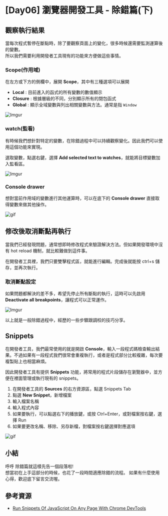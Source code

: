# [Day06] 瀏覽器開發工具 - 除錯篇(下)

## 觀察執行結果

當每次程式暫停在斷點時，除了要觀察頁面上的變化，很多時候還需要監測運算後的變數。  
所以我們需要利用開發者工具現有的功能來方便做這些事情。

### Scope(作用域)

在左方或下方的側欄中，展開 **Scope**，其中有三種選項可以展開

- **Local** : 目前進入的函式的所有變數的數值顯示
- **Closure** : 根據層級的不同，分別顯示所有的閉包函式
- **Global** : 顯示全域變數與列出相關變數與方法。通常是指 `Window`

![Imgur](https://i.imgur.com/Hgj5zA3.png)

### watch(監看)

有時候我們想針對特定的變數，在除錯過程中可以持續觀察變化。因此我們可以使用這個功能來實現。

選取變數，點選右鍵，選擇 **Add selected text to watches**，就能將目標變數加入監看區。

![Imgur](https://i.imgur.com/eXoxWYY.png)

### Console drawer

想對當前作用域的變數進行其他運算時，可以在底下的 **Console drawer** 直接取得變數來做其他操作。

![gif](https://i.imgur.com/C8WLfZ5.gif)

## 修改後取消斷點再執行

當我們已經發現問題，通常想即時修改程式來驗證解決方法。但如果開發環境中沒有 hot reload 機制，就比較難做到這件事。

在開發者工具裡，我們只要雙擊程式區，就能進行編輯。完成後就能按 ctrl+s 儲存，並再次執行。

### 取消斷點設定

如果問題都解決的差不多，希望先停止所有斷點的執行，這時可以先啟用 **Deactivate all breakpoints**，讓程式可以正常運作。

![Imgur](https://i.imgur.com/YwWyQXj.png)

以上就是一般除錯過程中，經歷的一些步驟跟調校的技巧分享。

## Snippets

在開發者工具，我們最常使用的就是開啟 **Console**，輸入一段程式碼檢查輸出結果。不過如果有一段程式我們很常會重複執行，或者是程式部分比較複雜，每次要複製貼上也相當麻煩。

因此開發者工具有提供 **Snippets** 功能，將常用的程式片段儲存在瀏覽器中，並方便在裡面管理或執行現有的 snippets。

1. 在開發者工具的 **Sources** 的右方資源區，點選 Snippets Tab
2. 點選 **New Snippet**，新增檔案
3. 輸入檔案名稱
4. 輸入程式內容
5. 如果要執行，可以點選右下的播放鍵，或按 Ctrl+Enter，或對檔案按右鍵，選擇 Run
6. 如果要更改名稱、移除、另存新檔，對檔案按右鍵選擇對應選項

![gif](https://i.imgur.com/9VHc0A7.gif)

## 小結

呼呼 除錯篇就這樣先告一個段落啦!  
想當初在上手這部分的時候，也花了一段時間適應除錯的流程。
如果有什麼使用心得，歡迎底下留言交流喔。

## 參考資源

- [Run Snippets Of JavaScript On Any Page With Chrome DevTools](https://developers.google.com/web/tools/chrome-devtools/javascript/snippets)
